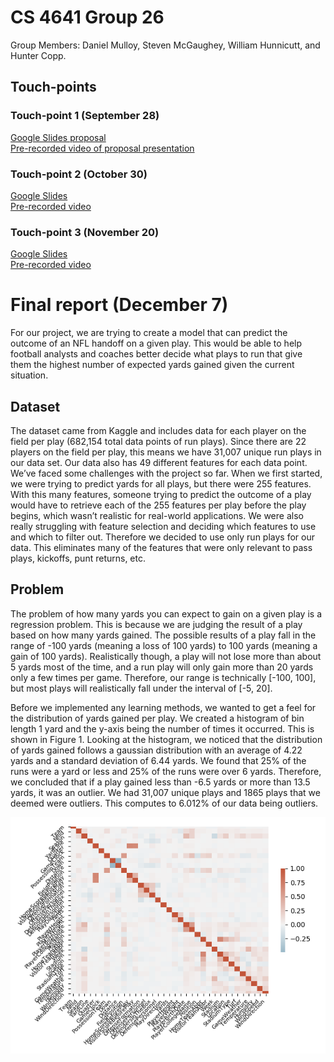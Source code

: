 # CS 4641 Group 26
Group Members:
Daniel Mulloy, Steven McGaughey, William Hunnicutt, and Hunter Copp.

## Touch-points
### Touch-point 1 (September 28)
[Google Slides proposal](https://docs.google.com/presentation/d/1lqc4cYwl3FGDUaEJnqRbJutyHcS9bqcUW0vrNTv1BoU/edit?usp=sharing)  
[Pre-recorded video of proposal presentation](assets/proposal.mp4)

### Touch-point 2 (October 30)
[Google Slides](https://docs.google.com/presentation/d/1XUYmbQi7nxib7FvQSLl0j9Y02YbNeSqOa29q96LnnVE/edit?usp=sharing)  
[Pre-recorded video](assets/touch_point_2_video.mp4)

### Touch-point 3 (November 20)
[Google Slides](https://docs.google.com/presentation/d/1azkIXxq7cwaeWjRAsN18MyXlp62RFgxlQOlzit0q0TQ/edit#slide=id.ga6ac8435e2_0_276)  
[Pre-recorded video](assets/touch_point_3_video.mp4)

# Final report (December 7)
For our project, we are trying to create a model that can predict the outcome of an NFL handoff on a given play. This would be able to help football analysts and coaches better decide what plays to run that give them the highest number of expected yards gained given the current situation.

## Dataset
The dataset came from Kaggle and includes data for each player on the field per play (682,154 total data points of run plays). Since there are 22 players on the field per play, this means we have 31,007 unique run plays in our data set. Our data also has 49 different features for each data point. We’ve faced some challenges with the project so far. When we first started, we were trying to predict yards for all plays, but there were 255 features. With this many features, someone trying to predict the outcome of a play would have to retrieve each of the 255 features per play before the play begins, which wasn’t realistic for real-world applications. We were also really struggling with feature selection and deciding which features to use and which to filter out. Therefore we decided to use only run plays for our data. This eliminates many of the features that were only relevant to pass plays, kickoffs, punt returns, etc.

## Problem
The problem of how many yards you can expect to gain on a given play is a regression problem. This is because we are judging the result of a play based on how many yards gained. The possible results of a play fall in the range of -100 yards (meaning a loss of 100 yards) to 100 yards (meaning a gain of 100 yards). Realistically though, a play will not lose more than about 5 yards most of the time, and a run play will only gain more than 20 yards only a few times per game. Therefore, our range is technically [-100, 100], but most plays will realistically fall under the interval of [-5, 20].

Before we implemented any learning methods, we wanted to get a feel for the distribution of yards gained per play. We created a histogram of bin length 1 yard and the y-axis being the number of times it occurred. This is shown in Figure 1. Looking at the histogram, we noticed that the distribution of yards gained follows a gaussian distribution with an average of 4.22 yards and a standard deviation of 6.44 yards. We found that 25% of the runs were a yard or less and 25% of the runs were over 6 yards. Therefore, we concluded that if a play gained less than -6.5 yards or more than 13.5 yards, it was an outlier. We had 31,007 unique plays and 1865 plays that we deemed were outliers. This computes to 6.012% of our data being outliers.

![Figure 1](/assets/figure2.png)
